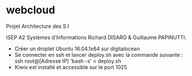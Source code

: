 # webcloud

Projet Architecture des S.I

ISEP
A2 Systèmes d'Informations
Richard DISARO & Guillaume PAPINUTTI.

- Créer un droplet Ubuntu 16.04.1x64 sur digitalocean
- Se connecter en ssh et lancer deploy.sh avec la commande suivante : ssh root@[Adresse IP] 'bash -s' < deploy.sh
- Kiwix est installé et accessible sur le port 1025
